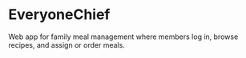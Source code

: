 # EveryoneChief
Web app for family meal management where members log in, browse recipes, and assign or order meals.
